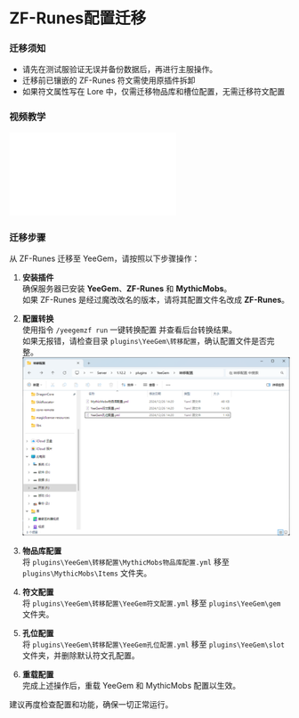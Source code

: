 # ZF-Runes配置迁移

### **迁移须知**
- 请先在测试服验证无误并备份数据后，再进行主服操作。  
- 迁移前已镶嵌的 ZF-Runes 符文需使用原插件拆卸
- 如果符文属性写在 Lore 中，仅需迁移物品库和槽位配置，无需迁移符文配置

### **视频教学**
<iframe src="//player.bilibili.com/player.html?isOutside=true&aid=113725046523726&bvid=BV1ruCpY7EeA&cid=27563067321&p=1" scrolling="no" border="0" frameborder="no" framespacing="0" allowfullscreen="true"></iframe>

### **迁移步骤**

从 ZF-Runes 迁移至 YeeGem，请按照以下步骤操作：

1. **安装插件**  
   确保服务器已安装 **YeeGem**、**ZF-Runes** 和 **MythicMobs**。  
   如果 ZF-Runes 是经过魔改改名的版本，请将其配置文件名改成 **ZF-Runes**。

2. **配置转换**  
   使用指令 `/yeegemzf run` 一键转换配置 并查看后台转换结果。  
   如果无报错，请检查目录 `plugins\YeeGem\转移配置`，确认配置文件是否完整。
   ![img.png](img/转移配置.png)

3. **物品库配置**  
   将 `plugins\YeeGem\转移配置\MythicMobs物品库配置.yml` 移至 `plugins\MythicMobs\Items` 文件夹。

4. **符文配置**  
   将 `plugins\YeeGem\转移配置\YeeGem符文配置.yml` 移至 `plugins\YeeGem\gem` 文件夹。

5. **孔位配置**  
   将 `plugins\YeeGem\转移配置\YeeGem孔位配置.yml` 移至 `plugins\YeeGem\slot` 文件夹，并删除默认符文孔配置。

6. **重载配置**  
   完成上述操作后，重载 YeeGem 和 MythicMobs 配置以生效。


建议再度检查配置和功能，确保一切正常运行。



